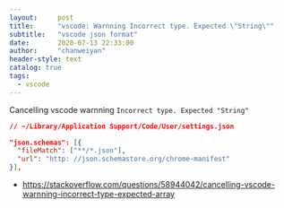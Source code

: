 ```yaml
---
layout:     post
title:      "vscode: Warnning Incorrect type. Expected \"String\""
subtitle:   "vscode json format"
date:       2020-07-13 22:33:00
author:     "chanweiyan"
header-style: text
catalog: true
tags:
  - vscode
---
```


Cancelling vscode warnning `Incorrect type. Expected "String"`

```json
// ~/Library/Application Support/Code/User/settings.json

"json.schemas": [{
  "fileMatch": ["**/*.json"],
  "url": "http: //json.schemastore.org/chrome-manifest"
}],
```

* https://stackoverflow.com/questions/58944042/cancelling-vscode-warnning-incorrect-type-expected-array
